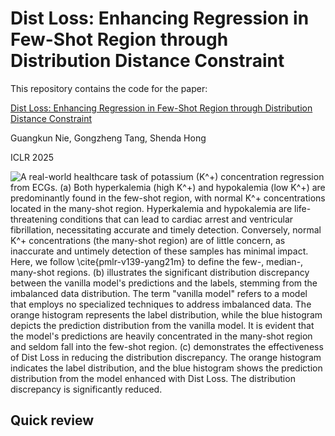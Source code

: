 # Dist Loss: Enhancing Regression in Few-Shot Region through Distribution Distance Constraint

This repository contains the code for the paper:

[Dist Loss: Enhancing Regression in Few-Shot Region through Distribution Distance Constraint](https://openreview.net/pdf?id=YeSxbRrDRl)

Guangkun Nie, Gongzheng Tang, Shenda Hong

ICLR 2025

![A real-world healthcare task of potassium (K$^+$) concentration regression from ECGs. (a) Both hyperkalemia (high K$^+$) and hypokalemia (low K$^+$) are predominantly found in the few-shot region, with normal K$^+$ concentrations located in the many-shot region. Hyperkalemia and hypokalemia are life-threatening conditions that can lead to cardiac arrest and ventricular fibrillation, necessitating accurate and timely detection. Conversely, normal K$^+$ concentrations (the many-shot region) are of little concern, as inaccurate and untimely detection of these samples has minimal impact. Here, we follow \cite{pmlr-v139-yang21m} to define the few-, median-, many-shot regions. (b) illustrates the significant distribution discrepancy between the vanilla model's predictions and the labels, stemming from the imbalanced data distribution. The term "vanilla model" refers to a model that employs no specialized techniques to address imbalanced data. The orange histogram represents the label distribution, while the blue histogram depicts the prediction distribution from the vanilla model. It is evident that the model's predictions are heavily concentrated in the many-shot region and seldom fall into the few-shot region. (c) demonstrates the effectiveness of Dist Loss in reducing the distribution discrepancy. The orange histogram indicates the label distribution, and the blue histogram shows the prediction distribution from the model enhanced with Dist Loss. The distribution discrepancy is significantly reduced.](figures/intro.png)

## Quick review
